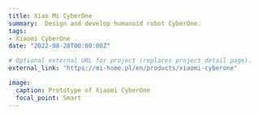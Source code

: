```yaml
---
title: Xiao Mi CyberOne
summary:  Design and develop humanoid robot CyberOne.
tags:
- Xiaomi CyberOne
date: "2022-08-28T00:00:00Z"

# Optional external URL for project (replaces project detail page).
external_link: "https://mi-home.pl/en/products/xiaomi-cyberone"

image:
  caption: Prototype of Xiaomi CyberOne
  focal_point: Smart
---
```


